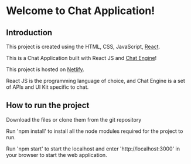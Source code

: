 # Welcome to Chat Application!


## Introduction

This project is created using the HTML, CSS, JavaScript, [React](https://reactjs.org/). 

This is a Chat Application built with React JS and [Chat Engine](https://chatengine.io)!

This project is hosted on [Netlify](https://www.netlify.com/).

React JS is the programming language of choice, and Chat Engine is a set of APIs and UI Kit specific to chat.



## How to run the project

Download the files or clone them from the git repository

Run 'npm install' to install all the node modules required for the project to run.

Run 'npm start' to start the localhost and enter 'http://localhost:3000' in your browser to start the web application.
